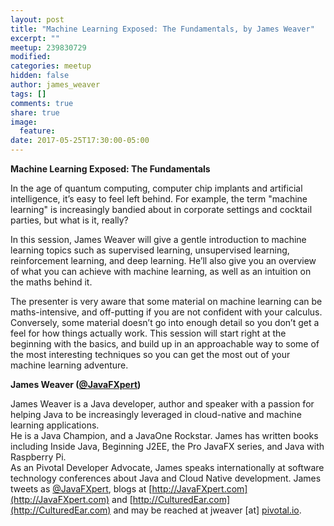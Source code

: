 ```yaml
---
layout: post
title: "Machine Learning Exposed: The Fundamentals, by James Weaver"
excerpt: ""
meetup: 239830729
modified:
categories: meetup
hidden: false
author: james_weaver
tags: []
comments: true
share: true
image:
  feature:
date: 2017-05-25T17:30:00-05:00
---
```


__Machine Learning Exposed: The Fundamentals__

In the age of quantum computing, computer chip implants and artificial intelligence, it’s easy to feel left behind. For example, the term "machine learning" is increasingly bandied about in corporate settings and cocktail parties, but what is it, really?

In this session, James Weaver will give a gentle introduction to machine learning topics such as supervised learning, unsupervised learning, reinforcement learning, and deep learning. He’ll also give you an overview of what you can achieve with machine learning, as well as an intuition on the maths behind it.

The presenter is very aware that some material on machine learning can be maths-intensive, and off-putting if you are not confident with your calculus. Conversely, some material doesn’t go into enough detail so you don’t get a feel for how things actually work. This session will start right at the beginning with the basics, and build up in an approachable way to some of the most interesting techniques so you can get the most out of your machine learning adventure.

__James Weaver ([@JavaFXpert](https://twitter.com/JavaFXpert))__

James Weaver is a Java developer, author and speaker with a passion for helping Java to be increasingly leveraged in cloud-native and machine learning applications.  
He is a Java Champion, and a JavaOne Rockstar.  James has written books including Inside Java, Beginning J2EE, the Pro JavaFX series, and Java with Raspberry Pi.  
As an Pivotal Developer Advocate, James speaks internationally at software technology conferences about Java and Cloud Native development. 
James tweets as [@JavaFXpert](https://twitter.com/JavaFXpert), blogs at [http://JavaFXpert.com](http://JavaFXpert.com) and [http://CulturedEar.com](http://CulturedEar.com) and may be reached at jweaver [at] [pivotal.io](https://pivotal.io/).
